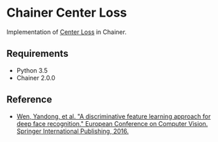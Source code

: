 # Chainer Center Loss

Implementation of [Center Loss](https://link.springer.com/chapter/10.1007/978-3-319-46478-7_31) in Chainer.

## Requirements

- Python 3.5
- Chainer 2.0.0

## Reference

- [Wen, Yandong, et al. "A discriminative feature learning approach for deep face recognition." European Conference on Computer Vision. Springer International Publishing, 2016.](https://link.springer.com/chapter/10.1007/978-3-319-46478-7_31)
